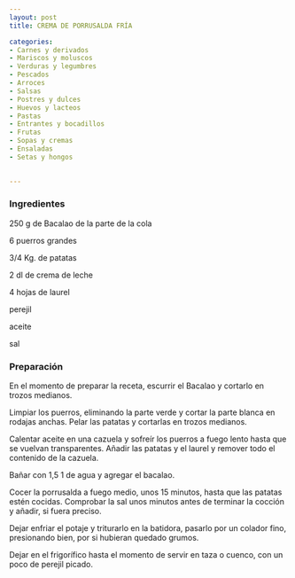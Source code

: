 ```yaml
---
layout: post
title: CREMA DE PORRUSALDA FRÍA

categories:
- Carnes y derivados
- Mariscos y moluscos
- Verduras y legumbres
- Pescados
- Arroces
- Salsas
- Postres y dulces
- Huevos y lacteos
- Pastas
- Entrantes y bocadillos
- Frutas
- Sopas y cremas
- Ensaladas
- Setas y hongos
 

---
```


<h3>Ingredientes</h3>

250 g de Bacalao de la parte de la cola

6 puerros grandes

3/4 Kg. de patatas

2 dl de crema de leche

4 hojas de laurel

perejil

aceite

sal

<h3>Preparación</h3>

En el momento de preparar la receta, escurrir el Bacalao y cortarlo en trozos medianos.

Limpiar los puerros, eliminando la parte verde y cortar la parte blanca en rodajas anchas. Pelar las patatas y cortarlas en trozos medianos.

Calentar aceite en una cazuela y sofreír los puerros a fuego lento hasta que se vuelvan transparentes. Añadir las patatas y el laurel y remover todo el contenido de la cazuela.

Bañar con 1,5 1 de agua y agregar el bacalao.

Cocer la porrusalda a fuego medio, unos 15 minutos, hasta que las patatas estén cocidas. Comprobar la sal unos minutos antes de terminar la cocción y añadir, si fuera preciso.

Dejar enfriar el potaje y triturarlo en la batidora, pasarlo por un colador fino, presionando bien, por si hubieran quedado grumos.

Dejar en el frigorífico hasta el momento de servir en taza o cuenco, con un poco de perejil picado.

